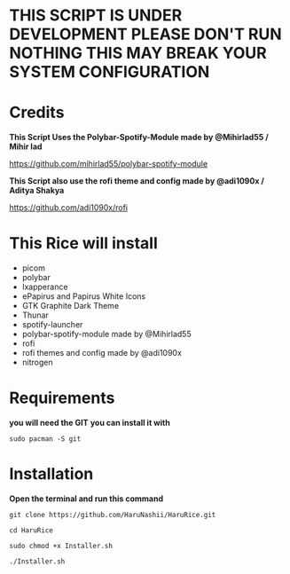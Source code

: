# THIS SCRIPT IS UNDER DEVELOPMENT PLEASE DON'T RUN NOTHING THIS MAY BREAK YOUR SYSTEM CONFIGURATION



# Credits


**This Script Uses the Polybar-Spotify-Module made by
 @Mihirlad55 / Mihir lad**

https://github.com/mihirlad55/polybar-spotify-module


**This Script also use the rofi theme and config made by
 @adi1090x / Aditya Shakya**

https://github.com/adi1090x/rofi


# This Rice will install

- picom
- polybar
- lxapperance
- ePapirus and Papirus White Icons
- GTK Graphite Dark Theme
- Thunar
- spotify-launcher
- polybar-spotify-module made by @Mihirlad55
- rofi
- rofi themes and config made by @adi1090x
- nitrogen

# Requirements

**you will need the GIT**
**you can install it with**

```sudo pacman -S git```




# Installation

**Open the terminal and run this command**


```git clone https://github.com/HaruNashii/HaruRice.git```

```cd HaruRice```

```sudo chmod +x Installer.sh```

```./Installer.sh```



